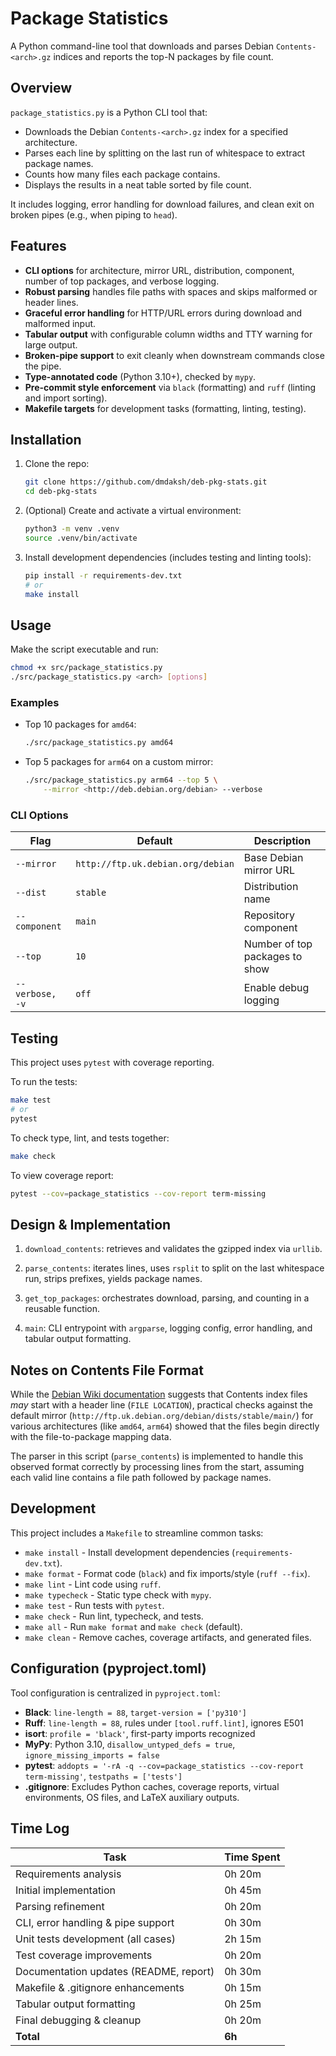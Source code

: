 # Package Statistics

A Python command-line tool that downloads and parses Debian `Contents-<arch>.gz` indices and reports the top-N packages by file count.

## Overview

`package_statistics.py` is a Python CLI tool that:

- Downloads the Debian `Contents-<arch>.gz` index for a specified architecture.
- Parses each line by splitting on the last run of whitespace to extract package names.
- Counts how many files each package contains.
- Displays the results in a neat table sorted by file count.

It includes logging, error handling for download failures, and clean exit on broken pipes (e.g., when piping to `head`).

## Features

- **CLI options** for architecture, mirror URL, distribution, component, number of top packages, and verbose logging.
- **Robust parsing** handles file paths with spaces and skips malformed or header lines.
- **Graceful error handling** for HTTP/URL errors during download and malformed input.
- **Tabular output** with configurable column widths and TTY warning for large output.
- **Broken-pipe support** to exit cleanly when downstream commands close the pipe.
- **Type-annotated code** (Python 3.10+), checked by `mypy`.
- **Pre-commit style enforcement** via `black` (formatting) and `ruff` (linting and import sorting).
- **Makefile targets** for development tasks (formatting, linting, testing).

## Installation

1. Clone the repo:

   ```bash
   git clone https://github.com/dmdaksh/deb-pkg-stats.git
   cd deb-pkg-stats
   ```

2. (Optional) Create and activate a virtual environment:

   ```bash
   python3 -m venv .venv
   source .venv/bin/activate
   ```

3. Install development dependencies (includes testing and linting tools):

   ```bash
   pip install -r requirements-dev.txt
   # or
   make install
   ```

## Usage

Make the script executable and run:

```bash
chmod +x src/package_statistics.py
./src/package_statistics.py <arch> [options]
```

### Examples

- Top 10 packages for `amd64`:

  ```bash
  ./src/package_statistics.py amd64
  ```

- Top 5 packages for `arm64` on a custom mirror:

  ```bash
  ./src/package_statistics.py arm64 --top 5 \
      --mirror <http://deb.debian.org/debian> --verbose
  ```

### CLI Options

| Flag            | Default                           | Description                    |
| --------------- | --------------------------------- | ------------------------------ |
| `--mirror`      | `http://ftp.uk.debian.org/debian` | Base Debian mirror URL         |
| `--dist`        | `stable`                          | Distribution name              |
| `--component`   | `main`                            | Repository component           |
| `--top`         | `10`                              | Number of top packages to show |
| `--verbose, -v` | `off`                             | Enable debug logging           |

## Testing

This project uses `pytest` with coverage reporting.

To run the tests:

```bash
make test
# or
pytest
```

To check type, lint, and tests together:

```bash
make check
```

To view coverage report:

```bash
pytest --cov=package_statistics --cov-report term-missing
```

## Design & Implementation

1. `download_contents`: retrieves and validates the gzipped index via `urllib`.

2. `parse_contents`: iterates lines, uses `rsplit` to split on the last whitespace run, strips prefixes, yields package names.

3. `get_top_packages`: orchestrates download, parsing, and counting in a reusable function.

4. `main`: CLI entrypoint with `argparse`, logging config, error handling, and tabular output formatting.

## Notes on Contents File Format

While the [Debian Wiki documentation](https://wiki.debian.org/RepositoryFormat#A.22Contents.22_indices) suggests that Contents index files _may_ start with a header line (`FILE LOCATION`), practical checks against the default mirror (`http://ftp.uk.debian.org/debian/dists/stable/main/`) for various architectures (like `amd64`, `arm64`) showed that the files begin directly with the file-to-package mapping data.

The parser in this script (`parse_contents`) is implemented to handle this observed format correctly by processing lines from the start, assuming each valid line contains a file path followed by package names.

## Development

This project includes a `Makefile` to streamline common tasks:

- `make install` - Install development dependencies (`requirements-dev.txt`).
- `make format` - Format code (`black`) and fix imports/style (`ruff --fix`).
- `make lint` - Lint code using `ruff`.
- `make typecheck` - Static type check with `mypy`.
- `make test` - Run tests with `pytest`.
- `make check` - Run lint, typecheck, and tests.
- `make all` - Run `make format` and `make check` (default).
- `make clean` - Remove caches, coverage artifacts, and generated files.

## Configuration (pyproject.toml)

Tool configuration is centralized in `pyproject.toml`:

- **Black**: `line-length = 88`, `target-version = ['py310']`
- **Ruff**: `line-length = 88`, rules under `[tool.ruff.lint]`, ignores E501
- **isort**: `profile = 'black'`, first-party imports recognized
- **MyPy**: Python 3.10, `disallow_untyped_defs = true`, `ignore_missing_imports = false`
- **pytest**: `addopts = '-rA -q --cov=package_statistics --cov-report term-missing'`, `testpaths = ['tests']`
- **.gitignore**: Excludes Python caches, coverage reports, virtual environments, OS files, and LaTeX auxiliary outputs.

## Time Log

| Task                                   | Time Spent |
| -------------------------------------- | ---------- |
| Requirements analysis                  | 0h 20m     |
| Initial implementation                 | 0h 45m     |
| Parsing refinement                     | 0h 20m     |
| CLI, error handling & pipe support     | 0h 30m     |
| Unit tests development (all cases)     | 2h 15m     |
| Test coverage improvements             | 0h 20m     |
| Documentation updates (README, report) | 0h 30m     |
| Makefile & .gitignore enhancements     | 0h 15m     |
| Tabular output formatting              | 0h 25m     |
| Final debugging & cleanup              | 0h 20m     |
| **Total**                              | **6h**     |
